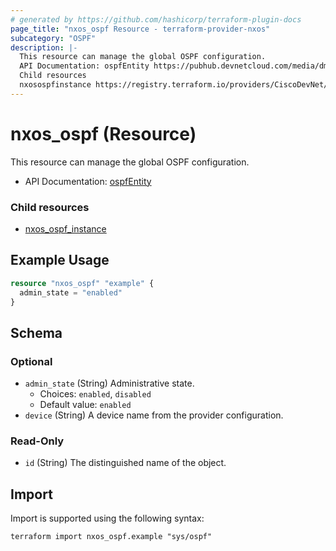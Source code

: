 ```yaml
---
# generated by https://github.com/hashicorp/terraform-plugin-docs
page_title: "nxos_ospf Resource - terraform-provider-nxos"
subcategory: "OSPF"
description: |-
  This resource can manage the global OSPF configuration.
  API Documentation: ospfEntity https://pubhub.devnetcloud.com/media/dme-docs-10-2-2/docs/Routing%20and%20Forwarding/ospf:Entity/
  Child resources
  nxosospfinstance https://registry.terraform.io/providers/CiscoDevNet/nxos/latest/docs/resources/ospf_instance
---
```


# nxos_ospf (Resource)

This resource can manage the global OSPF configuration.

- API Documentation: [ospfEntity](https://pubhub.devnetcloud.com/media/dme-docs-10-2-2/docs/Routing%20and%20Forwarding/ospf:Entity/)

### Child resources

- [nxos_ospf_instance](https://registry.terraform.io/providers/CiscoDevNet/nxos/latest/docs/resources/ospf_instance)

## Example Usage

```terraform
resource "nxos_ospf" "example" {
  admin_state = "enabled"
}
```

<!-- schema generated by tfplugindocs -->
## Schema

### Optional

- `admin_state` (String) Administrative state.
  - Choices: `enabled`, `disabled`
  - Default value: `enabled`
- `device` (String) A device name from the provider configuration.

### Read-Only

- `id` (String) The distinguished name of the object.

## Import

Import is supported using the following syntax:

```shell
terraform import nxos_ospf.example "sys/ospf"
```
